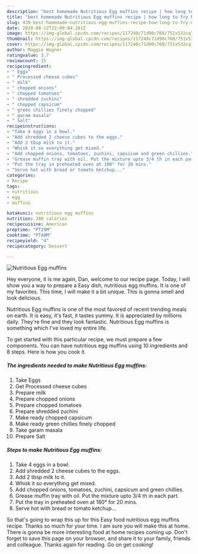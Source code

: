 ```yaml
---
description: "best homemade Nutritious Egg muffins recipe | how long to fry Nutritious Egg muffins"
title: "best homemade Nutritious Egg muffins recipe | how long to fry Nutritious Egg muffins"
slug: 439-best-homemade-nutritious-egg-muffins-recipe-how-long-to-fry-nutritious-egg-muffins
date: 2020-08-12T22:09:04.281Z
image: https://img-global.cpcdn.com/recipes/117248c71d90c760/751x532cq70/nutritious-egg-muffins-recipe-main-photo.jpg
thumbnail: https://img-global.cpcdn.com/recipes/117248c71d90c760/751x532cq70/nutritious-egg-muffins-recipe-main-photo.jpg
cover: https://img-global.cpcdn.com/recipes/117248c71d90c760/751x532cq70/nutritious-egg-muffins-recipe-main-photo.jpg
author: Maggie Wagner
ratingvalue: 3.7
reviewcount: 15
recipeingredient:
- " Eggs"
- " Processed cheese cubes"
- " milk"
- " chopped onions"
- " chopped tomatoes"
- " shredded zuchini"
- " chopped capsicum"
- " green chillies finely chopped"
- " garam masala"
- " Salt"
recipeinstructions:
- "Take 4 eggs in a bowl."
- "Add shredded 2 cheese cubes to the eggs."
- "Add 2 tbsp milk to it."
- "Whisk it so everything get mixed."
- "Add chopped onions, tomatoes, zuchini, capsicum and green chillies."
- "Grease muffin tray with oil. Put the mixture upto 3/4 th in each part."
- "Put the tray in preheated oven at 180° for 20 mins."
- "Serve hot with bread or tomato ketchup..."
categories:
- Recipe
tags:
- nutritious
- egg
- muffins

katakunci: nutritious egg muffins 
nutrition: 280 calories
recipecuisine: American
preptime: "PT29M"
cooktime: "PT40M"
recipeyield: "4"
recipecategory: Dessert

---
```



![Nutritious Egg muffins](https://img-global.cpcdn.com/recipes/117248c71d90c760/751x532cq70/nutritious-egg-muffins-recipe-main-photo.jpg)

Hey everyone, it is me again, Dan, welcome to our recipe page. Today, I will show you a way to prepare a Easy dish, nutritious egg muffins. It is one of my favorites. This time, I will make it a bit unique. This is gonna smell and look delicious.

Nutritious Egg muffins is one of the most favored of recent trending meals on earth. It is easy, it's fast, it tastes yummy. It is appreciated by millions daily. They're fine and they look fantastic. Nutritious Egg muffins is something which I've loved my entire life.




To get started with this particular recipe, we must prepare a few components. You can have nutritious egg muffins using 10 ingredients and 8 steps. Here is how you cook it.

<!--inarticleads1-->

##### The ingredients needed to make Nutritious Egg muffins:

1. Take  Eggs
1. Get  Processed cheese cubes
1. Prepare  milk
1. Prepare  chopped onions
1. Prepare  chopped tomatoes
1. Prepare  shredded zuchini
1. Make ready  chopped capsicum
1. Make ready  green chillies finely chopped
1. Take  garam masala
1. Prepare  Salt




<!--inarticleads2-->

##### Steps to make Nutritious Egg muffins:

1. Take 4 eggs in a bowl.
1. Add shredded 2 cheese cubes to the eggs.
1. Add 2 tbsp milk to it.
1. Whisk it so everything get mixed.
1. Add chopped onions, tomatoes, zuchini, capsicum and green chillies.
1. Grease muffin tray with oil. Put the mixture upto 3/4 th in each part.
1. Put the tray in preheated oven at 180° for 20 mins.
1. Serve hot with bread or tomato ketchup...




So that's going to wrap this up for this Easy food nutritious egg muffins recipe. Thanks so much for your time. I am sure you will make this at home. There is gonna be more interesting food at home recipes coming up. Don't forget to save this page on your browser, and share it to your family, friends and colleague. Thanks again for reading. Go on get cooking!
